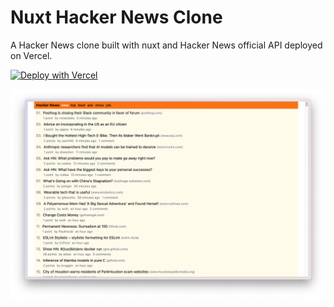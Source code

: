 # Nuxt Hacker News Clone

A Hacker News clone built with nuxt and Hacker News official API deployed on Vercel.

[![Deploy with Vercel](https://vercel.com/button)](https://vercel.com/new/clone?repository-url=https://github.com/xvvhang/nuxt-hackernews-clone)

![Screenshot](./public/Screenshot.png)

